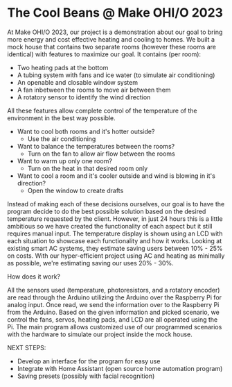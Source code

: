 # The Cool Beans @ Make OHI/O 2023

At Make OHI/O 2023, our project is a demonstration about our goal to bring more energy and cost effective heating and cooling to homes. We built a mock house that contains two separate rooms (however these rooms are identical) with features to maximize our goal. It contains (per room):

*   Two heating pads at the bottom
*   A tubing system with fans and ice water (to simulate air conditioning)
*   An openable and closable window system
*   A fan inbetween the rooms to move air between them
*   A rotatory sensor to identify the wind direction

All these features allow complete control of the temperature of the environment in the best way possible.

*   Want to cool both rooms and it's hotter outside? 
    - Use the air conditioning
*   Want to balance the temperatures between the rooms? 
    - Turn on the fan to allow air flow between the rooms
*   Want to warm up only one room? 
    - Turn on the heat in that desired room only
*   Want to cool a room and it's cooler outside and wind is blowing in it's direction?
    - Open the window to create drafts

Instead of making each of these decisions ourselves, our goal is to have the program decide to do the best possible solution based on the desired temperature requested by the client. However, in just 24 hours this is a little ambitious so we have created the functionality of each aspect but it still requires manual input. The temperature display is shown using an LCD with each situation to showcase each functionality and how it works. Looking at existing smart AC systems, they estimate saving users between 10% - 25% on costs. With our hyper-efficient project using AC and heating as minimally as possible, we're estimating saving our uses 20% - 30%. 

How does it work?

All the sensors used (temperature, photoresistors, and a rotatory encoder) are read through the Arduino utilizing the Arduino over the Raspberry Pi for analog input. Once read, we send the information over to the Raspberry Pi from the Arduino. Based on the given information and picked scenario, we control the fans, servos, heating pads, and LCD are all operated using the Pi. The main program allows customized use of our programmed scenarios with the hardware to simulate our project inside the mock house.

NEXT STEPS:

*   Develop an interface for the program for easy use
*   Integrate with Home Assistant (open source home automation program)
*   Saving presets (possibly with facial recognition)
